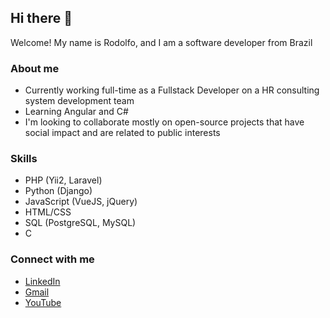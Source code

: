 ## Hi there 👋

Welcome! My name is Rodolfo, and I am a software developer from Brazil

### About me

- Currently working full-time as a Fullstack Developer on a HR consulting system development team
- Learning Angular and C#
- I'm looking to collaborate mostly on open-source projects that have social impact and are related to public interests

### Skills

- PHP (Yii2, Laravel)
- Python (Django)
- JavaScript (VueJS, jQuery)
- HTML/CSS
- SQL (PostgreSQL, MySQL)
- C

### Connect with me

- [LinkedIn](https://www.linkedin.com/in/rodolfonei/)
- [Gmail](mailto:rodolfonei.webdev@gmail.com)
- [YouTube](https://www.youtube.com/channel/UCGNN-q7hk3iIDAoACY0pL7Q)

<!--
**rodolfonei/rodolfonei** is a ✨ _special_ ✨ repository because its `README.md` (this file) appears on your GitHub profile.

Here are some ideas to get you started:

- 🔭 I’m currently working on ...
- 🌱 I’m currently learning ...
- 👯 I’m looking to collaborate on ...
- 🤔 I’m looking for help with ...
- 💬 Ask me about ...
- 📫 How to reach me: ...
- 😄 Pronouns: ...
- ⚡ Fun fact: ...
-->

